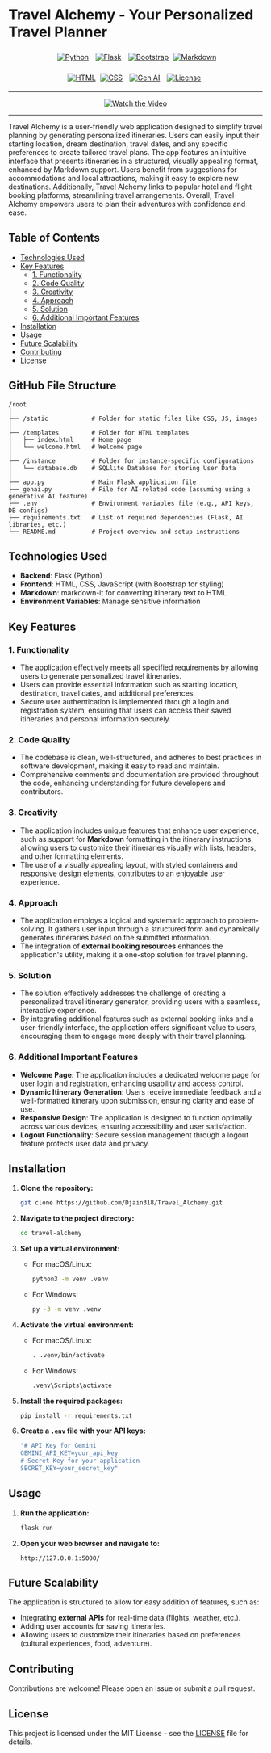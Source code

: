 # Travel Alchemy - Your Personalized Travel Planner

<div align="center">
  <a href="https://www.python.org/"><img src="https://img.shields.io/badge/Python-3.8%2B-blue.svg" alt="Python" style="margin: 5px;"></a>
  <a href="https://flask.palletsprojects.com/"><img src="https://img.shields.io/badge/Flask-2.0.2-green.svg" alt="Flask" style="margin: 5px;"></a>
  <a href="https://getbootstrap.com/"><img src="https://img.shields.io/badge/Bootstrap-4.5.2-lightblue.svg" alt="Bootstrap" style="margin: 5px;"></a>
  <a href="https://daringfireball.net/projects/markdown/"><img src="https://img.shields.io/badge/Markdown-v1.0.0-orange.svg" alt="Markdown"></a>

<a href="https://developer.mozilla.org/en-US/docs/Web/HTML"><img src="https://img.shields.io/badge/HTML-5-orange.svg" alt="HTML"></a>
<a href="https://developer.mozilla.org/en-US/docs/Web/CSS"><img src="https://img.shields.io/badge/CSS-3-purple.svg" alt="CSS" style="margin: 5px;"></a>
<a href="https://www.openai.com/research/"><img src="https://img.shields.io/badge/Gen%20AI-OpenAI-red.svg" alt="Gen AI" style="margin: 5px;"></a>
<a href="https://opensource.org/licenses/MIT"><img src="https://img.shields.io/badge/license-MIT-brightgreen.svg" alt="License" style="margin: 5px;"></a>

</div>

<hr>

<div align="center">
  <a href="YOUR_VIDEO_LINK_HERE"><img src="https://img.shields.io/badge/Watch%20the%20Video-Click%20Here-orange.svg" alt="Watch the Video"></a>
</div>

<hr>

<p> 
Travel Alchemy is a user-friendly web application designed to simplify travel planning by generating personalized itineraries. Users can easily input their starting location, dream destination, travel dates, and any specific preferences to create tailored travel plans. The app features an intuitive interface that presents itineraries in a structured, visually appealing format, enhanced by Markdown support. Users benefit from suggestions for accommodations and local attractions, making it easy to explore new destinations. Additionally, Travel Alchemy links to popular hotel and flight booking platforms, streamlining travel arrangements. Overall, Travel Alchemy empowers users to plan their adventures with confidence and ease.
</p>

## Table of Contents

- [Technologies Used](#technologies-used)
- [Key Features](#key-features)
  - [1. Functionality](#1-functionality)
  - [2. Code Quality](#2-code-quality)
  - [3. Creativity](#3-creativity)
  - [4. Approach](#4-approach)
  - [5. Solution](#5-solution)
  - [6. Additional Important Features](#6-additional-important-features)
- [Installation](#installation)
- [Usage](#usage)
- [Future Scalability](#future-scalability)
- [Contributing](#contributing)
- [License](#license)


## GitHub File Structure

```
/root
│
├── /static            # Folder for static files like CSS, JS, images
│
├── /templates         # Folder for HTML templates
│   ├── index.html     # Home page
│   └── welcome.html   # Welcome page
│
├── /instance          # Folder for instance-specific configurations
│   └── database.db    # SQLlite Database for storing User Data
│
├── app.py             # Main Flask application file
├── genai.py           # File for AI-related code (assuming using a generative AI feature)
├── .env               # Environment variables file (e.g., API keys, DB configs)
├── requirements.txt   # List of required dependencies (Flask, AI libraries, etc.)
└── README.md          # Project overview and setup instructions
```

## Technologies Used

- **Backend**: Flask (Python)
- **Frontend**: HTML, CSS, JavaScript (with Bootstrap for styling)
- **Markdown**: markdown-it for converting itinerary text to HTML
- **Environment Variables**: Manage sensitive information

## Key Features

### 1. Functionality

- The application effectively meets all specified requirements by allowing users to generate personalized travel itineraries.
- Users can provide essential information such as starting location, destination, travel dates, and additional preferences.
- Secure user authentication is implemented through a login and registration system, ensuring that users can access their saved itineraries and personal information securely.

### 2. Code Quality

- The codebase is clean, well-structured, and adheres to best practices in software development, making it easy to read and maintain.
- Comprehensive comments and documentation are provided throughout the code, enhancing understanding for future developers and contributors.

### 3. Creativity

- The application includes unique features that enhance user experience, such as support for **Markdown** formatting in the itinerary instructions, allowing users to customize their itineraries visually with lists, headers, and other formatting elements.
- The use of a visually appealing layout, with styled containers and responsive design elements, contributes to an enjoyable user experience.

### 4. Approach

- The application employs a logical and systematic approach to problem-solving. It gathers user input through a structured form and dynamically generates itineraries based on the submitted information.
- The integration of **external booking resources** enhances the application's utility, making it a one-stop solution for travel planning.

### 5. Solution

- The solution effectively addresses the challenge of creating a personalized travel itinerary generator, providing users with a seamless, interactive experience.
- By integrating additional features such as external booking links and a user-friendly interface, the application offers significant value to users, encouraging them to engage more deeply with their travel planning.

### 6. Additional Important Features

- **Welcome Page**: The application includes a dedicated welcome page for user login and registration, enhancing usability and access control.
- **Dynamic Itinerary Generation**: Users receive immediate feedback and a well-formatted itinerary upon submission, ensuring clarity and ease of use.
- **Responsive Design**: The application is designed to function optimally across various devices, ensuring accessibility and user satisfaction.
- **Logout Functionality**: Secure session management through a logout feature protects user data and privacy.

## Installation

1. **Clone the repository:**

   ```bash
   git clone https://github.com/Djain318/Travel_Alchemy.git
   ```

2. **Navigate to the project directory:**

   ```bash
   cd travel-alchemy
   ```

3. **Set up a virtual environment:**

   - For macOS/Linux:
     ```bash
     python3 -m venv .venv
     ```
   - For Windows:
     ```bash
     py -3 -m venv .venv
     ```

4. **Activate the virtual environment:**

   - For macOS/Linux:
     ```bash
     . .venv/bin/activate
     ```
   - For Windows:
     ```bash
     .venv\Scripts\activate
     ```

5. **Install the required packages:**

   ```bash
   pip install -r requirements.txt
   ```

6. **Create a `.env` file with your API keys:**
   ```bash
   "# API Key for Gemini
   GEMINI_API_KEY=your_api_key
   # Secret Key for your application
   SECRET_KEY=your_secret_key"
   ```

## Usage

1. **Run the application:**

   ```bash
   flask run
   ```

2. **Open your web browser and navigate to:**
   ```
   http://127.0.0.1:5000/
   ```

## Future Scalability

The application is structured to allow for easy addition of features, such as:

- Integrating **external APIs** for real-time data (flights, weather, etc.).
- Adding user accounts for saving itineraries.
- Allowing users to customize their itineraries based on preferences (cultural experiences, food, adventure).

## Contributing

Contributions are welcome! Please open an issue or submit a pull request.

## License

This project is licensed under the MIT License - see the [LICENSE](LICENSE) file for details.
